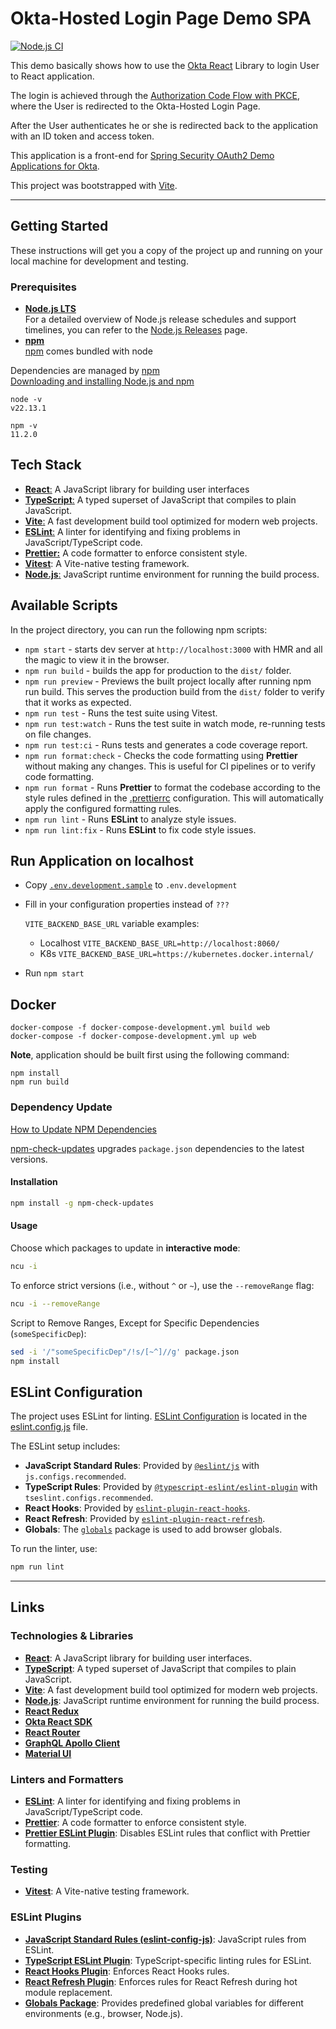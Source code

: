 # Okta-Hosted Login Page Demo SPA

[![Node.js CI](https://github.com/gennadyyonov/hello-okta-spa/actions/workflows/node.js.yml/badge.svg)](https://github.com/gennadyyonov/hello-okta-spa/actions/workflows/node.js.yml)

This demo basically shows how to use the [Okta React](https://github.com/okta/okta-oidc-js/tree/master/packages/okta-react) Library to login User to React application. 

The login is achieved through the [Authorization Code Flow with PKCE](https://developer.okta.com/docs/guides/implement-auth-code-pkce/overview/), where the User is redirected to the Okta-Hosted Login Page. 

After the User authenticates he or she is redirected back to the application with an ID token and access token.

This application is a front-end for [Spring Security OAuth2 Demo Applications for Okta](https://github.com/gennadyyonov/hello-okta).

This project was bootstrapped with [Vite](https://vitejs.dev/).

---

## Getting Started

These instructions will get you a copy of the project up and running on your local machine for development and testing.

### Prerequisites

- **[Node.js LTS](https://nodejs.org/en/)** \
  For a detailed overview of Node.js release schedules and support timelines, you can refer to the [Node.js Releases](https://nodejs.org/en/about/previous-releases) page.
- **[npm](https://www.npmjs.com)** \
  [npm](https://www.npmjs.com/package/npm) comes bundled with node

Dependencies are managed by [npm](https://docs.npmjs.com/)  
[Downloading and installing Node.js and npm](https://docs.npmjs.com/downloading-and-installing-node-js-and-npm)
```
node -v
v22.13.1

npm -v
11.2.0
```

## Tech Stack

- [**React**:](https://reactjs.org/) A JavaScript library for building user interfaces
- [**TypeScript**:](https://www.typescriptlang.org/) A typed superset of JavaScript that compiles to plain JavaScript.
- [**Vite**:](https://vitejs.dev/) A fast development build tool optimized for modern web projects.
- [**ESLint**:](https://eslint.org/) A linter for identifying and fixing problems in JavaScript/TypeScript code.
- [**Prettier:**](https://prettier.io/) A code formatter to enforce consistent style.
- [**Vitest**](https://vitest.dev/): A Vite-native testing framework.
- [**Node.js**:](https://nodejs.org/) JavaScript runtime environment for running the build process.

## Available Scripts

In the project directory, you can run the following npm scripts:

- `npm start` - starts dev server at `http://localhost:3000` with HMR and all the magic to view it in the browser.
- `npm run build` - builds the app for production to the `dist/` folder.
- `npm run preview` - Previews the built project locally after running npm run build. This serves the production build from the `dist/` folder to verify that it works as expected.
- `npm run test` - Runs the test suite using Vitest.
- `npm run test:watch` - Runs the test suite in watch mode, re-running tests on file changes.
- `npm run test:ci` - Runs tests and generates a code coverage report.
- `npm run format:check` - Checks the code formatting using **Prettier** without making any changes. This is useful for CI pipelines or to verify code formatting.
- `npm run format` - Runs **Prettier** to format the codebase according to the style rules defined in the [.prettierrc](.prettierrc) configuration. This will automatically apply the configured formatting rules.
- `npm run lint` - Runs **ESLint** to analyze style issues.
- `npm run lint:fix` - Runs **ESLint** to fix code style issues.

## Run Application on localhost

* Copy [`.env.development.sample`](.env.development.sample) to `.env.development`
* Fill in your configuration properties instead of `???`
    
    `VITE_BACKEND_BASE_URL` variable examples:
    * Localhost `VITE_BACKEND_BASE_URL=http://localhost:8060/`
    * K8s `VITE_BACKEND_BASE_URL=https://kubernetes.docker.internal/`
* Run `npm start`

## Docker

```
docker-compose -f docker-compose-development.yml build web
docker-compose -f docker-compose-development.yml up web
```
**Note**, application should be built first using the following command:
```
npm install
npm run build
```

### Dependency Update

[How to Update NPM Dependencies](https://www.freecodecamp.org/news/how-to-update-npm-dependencies/)

[npm-check-updates](https://www.npmjs.com/package/npm-check-updates) upgrades `package.json` dependencies to the latest versions.

#### Installation

```bash
npm install -g npm-check-updates
```

#### Usage

Choose which packages to update in **interactive mode**:

```bash
ncu -i
```

To enforce strict versions (i.e., without `^` or `~`), use the `--removeRange` flag:

```bash
ncu -i --removeRange
```

Script to Remove Ranges, Except for Specific Dependencies (`someSpecificDep`):

```bash
sed -i '/"someSpecificDep"/!s/[~^]//g' package.json
npm install
```

## ESLint Configuration

The project uses ESLint for linting. [ESLint Configuration](https://eslint.org/docs/user-guide/configuring) is located in the [eslint.config.js](eslint.config.js) file.

The ESLint setup includes:

- **JavaScript Standard Rules**: Provided by [`@eslint/js`](https://www.npmjs.com/package/@eslint/js) with `js.configs.recommended`.
- **TypeScript Rules**: Provided by [`@typescript-eslint/eslint-plugin`](https://www.npmjs.com/package/@typescript-eslint/eslint-plugin) with `tseslint.configs.recommended`.
- **React Hooks**: Provided by [`eslint-plugin-react-hooks`](https://www.npmjs.com/package/eslint-plugin-react-hooks).
- **React Refresh**: Provided by [`eslint-plugin-react-refresh`](https://www.npmjs.com/package/eslint-plugin-react-refresh).
- **Globals**: The [`globals`](https://www.npmjs.com/package/globals) package is used to add browser globals.

To run the linter, use:

```bash
npm run lint
```
---

## Links

### Technologies & Libraries

- **[React](https://reactjs.org/)**: A JavaScript library for building user interfaces.
- **[TypeScript](https://www.typescriptlang.org/)**: A typed superset of JavaScript that compiles to plain JavaScript.
- **[Vite](https://vitejs.dev/)**: A fast development build tool optimized for modern web projects.
- **[Node.js](https://nodejs.org/)**: JavaScript runtime environment for running the build process.
- **[React Redux](https://react-redux.js.org/)**
- **[Okta React SDK](https://github.com/okta/okta-oidc-js/tree/master/packages/okta-react)**
- **[React Router](https://reactrouter.com/)**
- **[GraphQL Apollo Client](https://www.apollographql.com/docs/react/)**
- **[Material UI](https://material-ui.com/)**

### Linters and Formatters

- **[ESLint](https://eslint.org/)**: A linter for identifying and fixing problems in JavaScript/TypeScript code.
- **[Prettier](https://prettier.io/)**: A code formatter to enforce consistent style.
- **[Prettier ESLint Plugin](https://www.npmjs.com/package/eslint-config-prettier)**: Disables ESLint rules that conflict with Prettier formatting.

### Testing

- **[Vitest](https://vitest.dev/)**: A Vite-native testing framework.

### ESLint Plugins

- **[JavaScript Standard Rules (eslint-config-js)](https://www.npmjs.com/package/@eslint/js)**: JavaScript rules from ESLint.
- **[TypeScript ESLint Plugin](https://www.npmjs.com/package/@typescript-eslint/eslint-plugin)**: TypeScript-specific linting rules for ESLint.
- **[React Hooks Plugin](https://www.npmjs.com/package/eslint-plugin-react-hooks)**: Enforces React Hooks rules.
- **[React Refresh Plugin](https://www.npmjs.com/package/eslint-plugin-react-refresh)**: Enforces rules for React Refresh during hot module replacement.
- **[Globals Package](https://www.npmjs.com/package/globals)**: Provides predefined global variables for different environments (e.g., browser, Node.js).
